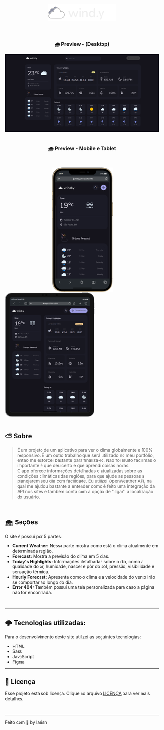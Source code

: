 
<h1 align="center">
<img src="assets/img/logo.svg" width="220px">
</h1>
<br>

<h3 align="center">
🌧 Preview - (Desktop)
</h3>

![Desktop](https://github.com/larisn/wind.y/blob/master/assets/img/preview.png)
<br>
<br>

<h3 align="center">
🌧 Preview - Mobile e Tablet
</h3>
<br>

&ensp; &ensp; &ensp; &ensp; &ensp; &ensp; &ensp; &ensp; &ensp; &ensp; &ensp; &ensp; &ensp; &ensp; <img src="assets/img/mobile.png" width="200px"> &ensp; &ensp; &ensp; <img src="assets/img/tablet.png" width="293px">
<br>
<br>

## ⛅️ Sobre

> É um projeto de um aplicativo para ver o clima globalmente e 100% responsivo. É um outro trabalho que será utilizado no meu portfólio, então me esforcei bastante para finalizá-lo. Não foi muito fácil mas o importante é que deu certo e que aprendi coisas novas.<br>
O app oferece informações detalhadas e atualizadas sobre as condições climáticas das regiões, para que ajude as pessoas a planejarem seu dia com facilidade. Eu utilizei OpenWeather API, na qual me ajudou bastante a entender como é feito uma integração da API nos sites e também conta com a opção de ''ligar'' a localização do usuário.

<br>

## 🌨 Seções
O site é possui por 5 partes:

- **Current Weather:** Nessa parte mostra como está o clima atualmente em determinada região.
- **Forecast:** Mostra a previsão do clima em 5 dias.
- **Today's Highlights:** Informações detalhadas sobre o dia, como a qualidade do ar, humidade, nascer e pôr do sol, pressão, visibilidade e sensação térmica.
- **Hourly Forecast:** Apresenta como o clima e a velocidade do vento irão se comportar ao longo do dia.
- **Error 404:** Também possui uma tela personalizada para caso a página não for encontrada.
<br>

---

## 🌩 Tecnologias utilizadas:

Para o desenvolvimento deste site utilizei as seguintes tecnologias:

* HTML
* Sass
* JavaScript
* Figma

---

## 🎐 Licença
Esse projeto está sob licença. Clique no arquivo [LICENÇA](https://github.com/larisn/larisn/blob/main/LICENSE2.md) para ver mais detalhes.

<br>

---

Feito com 🖤 by larisn
